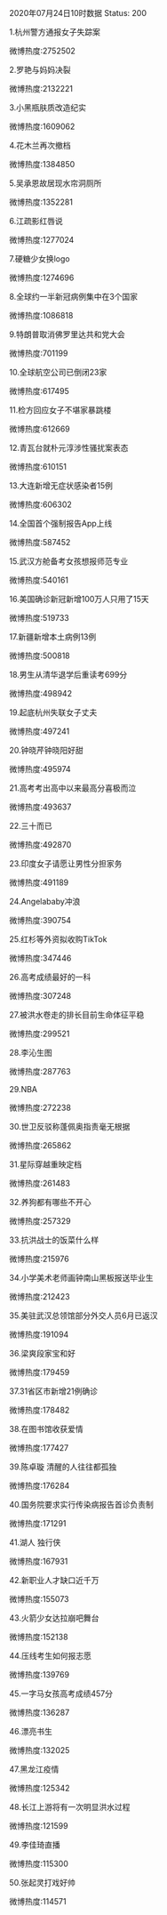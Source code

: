 2020年07月24日10时数据
Status: 200

1.杭州警方通报女子失踪案

微博热度:2752502

2.罗艳与妈妈决裂

微博热度:2132221

3.小黑瓶肤质改造纪实

微博热度:1609062

4.花木兰再次撤档

微博热度:1384850

5.吴承恩故居现水帘洞厕所

微博热度:1352281

6.江疏影红唇说

微博热度:1277024

7.硬糖少女换logo

微博热度:1274696

8.全球约一半新冠病例集中在3个国家

微博热度:1086818

9.特朗普取消佛罗里达共和党大会

微博热度:701199

10.全球航空公司已倒闭23家

微博热度:617495

11.检方回应女子不堪家暴跳楼

微博热度:612669

12.青瓦台就朴元淳涉性骚扰案表态

微博热度:610151

13.大连新增无症状感染者15例

微博热度:606302

14.全国首个强制报告App上线

微博热度:587452

15.武汉方舱备考女孩想报师范专业

微博热度:540161

16.美国确诊新冠新增100万人只用了15天

微博热度:519733

17.新疆新增本土病例13例

微博热度:500818

18.男生从清华退学后重读考699分

微博热度:498942

19.起底杭州失联女子丈夫

微博热度:497241

20.钟晓芹钟晓阳好甜

微博热度:495974

21.高考考出高中以来最高分喜极而泣

微博热度:493637

22.三十而已

微博热度:492870

23.印度女子请愿让男性分担家务

微博热度:491189

24.Angelababy冲浪

微博热度:390754

25.红杉等外资拟收购TikTok

微博热度:347446

26.高考成绩最好的一科

微博热度:307248

27.被洪水卷走的排长目前生命体征平稳

微博热度:299521

28.李沁生图

微博热度:287763

29.NBA

微博热度:272238

30.世卫反驳称蓬佩奥指责毫无根据

微博热度:265862

31.星际穿越重映定档

微博热度:261483

32.养狗都有哪些不开心

微博热度:257329

33.抗洪战士的饭菜什么样

微博热度:215976

34.小学美术老师画钟南山黑板报送毕业生

微博热度:212423

35.美驻武汉总领馆部分外交人员6月已返汉

微博热度:191094

36.梁爽段家宝和好

微博热度:179459

37.31省区市新增21例确诊

微博热度:178482

38.在图书馆收获爱情

微博热度:177427

39.陈卓璇 清醒的人往往都孤独

微博热度:176284

40.国务院要求实行传染病报告首诊负责制

微博热度:171291

41.湖人 独行侠

微博热度:167931

42.新职业人才缺口近千万

微博热度:155073

43.火箭少女达拉崩吧舞台

微博热度:152138

44.压线考生如何报志愿

微博热度:139769

45.一字马女孩高考成绩457分

微博热度:136287

46.漂亮书生

微博热度:132025

47.黑龙江疫情

微博热度:125342

48.长江上游将有一次明显洪水过程

微博热度:121599

49.李佳琦直播

微博热度:115300

50.张起灵打戏好帅

微博热度:114571

